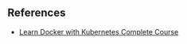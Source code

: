 ## References

- [Learn Docker with Kubernetes Complete Course](https://www.youtube.com/playlist?list=PLyvfcZJ0pCaKOt1jWmsMTuGBq76EPukMh)
